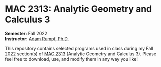 # MAC 2313: Analytic Geometry and Calculus 3

**Semester:** Fall 2022  
**Instructor:** [Adam Rumpf, Ph.D.](https://adam-rumpf.github.io/)

This repository contains selected programs used in class during my Fall 2022 section(s) of [MAC 2313](https://floridapolytechnic.instructure.com/) (Analytic Geometry and Calculus 3). Please feel free to download, use, and modify them in any way you like!
